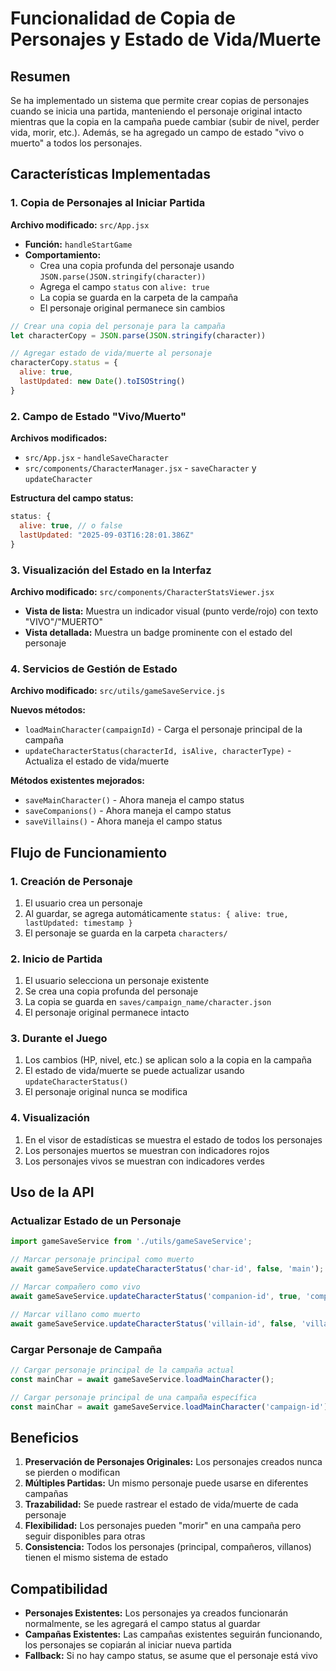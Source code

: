 # Funcionalidad de Copia de Personajes y Estado de Vida/Muerte

## Resumen

Se ha implementado un sistema que permite crear copias de personajes cuando se inicia una partida, manteniendo el personaje original intacto mientras que la copia en la campaña puede cambiar (subir de nivel, perder vida, morir, etc.). Además, se ha agregado un campo de estado "vivo o muerto" a todos los personajes.

## Características Implementadas

### 1. Copia de Personajes al Iniciar Partida

**Archivo modificado:** `src/App.jsx`

- **Función:** `handleStartGame`
- **Comportamiento:** 
  - Crea una copia profunda del personaje usando `JSON.parse(JSON.stringify(character))`
  - Agrega el campo `status` con `alive: true`
  - La copia se guarda en la carpeta de la campaña
  - El personaje original permanece sin cambios

```javascript
// Crear una copia del personaje para la campaña
let characterCopy = JSON.parse(JSON.stringify(character))

// Agregar estado de vida/muerte al personaje
characterCopy.status = {
  alive: true,
  lastUpdated: new Date().toISOString()
}
```

### 2. Campo de Estado "Vivo/Muerto"

**Archivos modificados:**
- `src/App.jsx` - `handleSaveCharacter`
- `src/components/CharacterManager.jsx` - `saveCharacter` y `updateCharacter`

**Estructura del campo status:**
```javascript
status: {
  alive: true, // o false
  lastUpdated: "2025-09-03T16:28:01.386Z"
}
```

### 3. Visualización del Estado en la Interfaz

**Archivo modificado:** `src/components/CharacterStatsViewer.jsx`

- **Vista de lista:** Muestra un indicador visual (punto verde/rojo) con texto "VIVO"/"MUERTO"
- **Vista detallada:** Muestra un badge prominente con el estado del personaje

### 4. Servicios de Gestión de Estado

**Archivo modificado:** `src/utils/gameSaveService.js`

**Nuevos métodos:**
- `loadMainCharacter(campaignId)` - Carga el personaje principal de la campaña
- `updateCharacterStatus(characterId, isAlive, characterType)` - Actualiza el estado de vida/muerte

**Métodos existentes mejorados:**
- `saveMainCharacter()` - Ahora maneja el campo status
- `saveCompanions()` - Ahora maneja el campo status
- `saveVillains()` - Ahora maneja el campo status

## Flujo de Funcionamiento

### 1. Creación de Personaje
1. El usuario crea un personaje
2. Al guardar, se agrega automáticamente `status: { alive: true, lastUpdated: timestamp }`
3. El personaje se guarda en la carpeta `characters/`

### 2. Inicio de Partida
1. El usuario selecciona un personaje existente
2. Se crea una copia profunda del personaje
3. La copia se guarda en `saves/campaign_name/character.json`
4. El personaje original permanece intacto

### 3. Durante el Juego
1. Los cambios (HP, nivel, etc.) se aplican solo a la copia en la campaña
2. El estado de vida/muerte se puede actualizar usando `updateCharacterStatus()`
3. El personaje original nunca se modifica

### 4. Visualización
1. En el visor de estadísticas se muestra el estado de todos los personajes
2. Los personajes muertos se muestran con indicadores rojos
3. Los personajes vivos se muestran con indicadores verdes

## Uso de la API

### Actualizar Estado de un Personaje

```javascript
import gameSaveService from './utils/gameSaveService';

// Marcar personaje principal como muerto
await gameSaveService.updateCharacterStatus('char-id', false, 'main');

// Marcar compañero como vivo
await gameSaveService.updateCharacterStatus('companion-id', true, 'companion');

// Marcar villano como muerto
await gameSaveService.updateCharacterStatus('villain-id', false, 'villain');
```

### Cargar Personaje de Campaña

```javascript
// Cargar personaje principal de la campaña actual
const mainChar = await gameSaveService.loadMainCharacter();

// Cargar personaje principal de una campaña específica
const mainChar = await gameSaveService.loadMainCharacter('campaign-id');
```

## Beneficios

1. **Preservación de Personajes Originales:** Los personajes creados nunca se pierden o modifican
2. **Múltiples Partidas:** Un mismo personaje puede usarse en diferentes campañas
3. **Trazabilidad:** Se puede rastrear el estado de vida/muerte de cada personaje
4. **Flexibilidad:** Los personajes pueden "morir" en una campaña pero seguir disponibles para otras
5. **Consistencia:** Todos los personajes (principal, compañeros, villanos) tienen el mismo sistema de estado

## Compatibilidad

- **Personajes Existentes:** Los personajes ya creados funcionarán normalmente, se les agregará el campo status al guardar
- **Campañas Existentes:** Las campañas existentes seguirán funcionando, los personajes se copiarán al iniciar nueva partida
- **Fallback:** Si no hay campo status, se asume que el personaje está vivo
